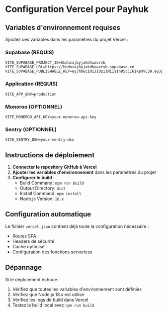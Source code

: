# Configuration Vercel pour Payhuk

## Variables d'environnement requises

Ajoutez ces variables dans les paramètres du projet Vercel :

### Supabase (REQUIS)
```
VITE_SUPABASE_PROJECT_ID=hbdnzajbyjakdhuavrvb
VITE_SUPABASE_URL=https://hbdnzajbyjakdhuavrvb.supabase.co
VITE_SUPABASE_PUBLISHABLE_KEY=eyJhbGciOiJIUzI1NiIsInR5cCI6IkpXVCJ9.eyJpc3MiOiJzdXBhYmFzZSIsInJlZiI6ImhiZG56YWpieWpha2RodWF2cnZiIiwicm9sZSI6ImFub24iLCJpYXQiOjE3NTc1OTgyMzEsImV4cCI6MjA3MzE3NDIzMX0.myur8r50wIORQwfcCP4D1ZxlhKFxICdVqjUM80CgtnM
```

### Application (REQUIS)
```
VITE_APP_ENV=production
```

### Moneroo (OPTIONNEL)
```
VITE_MONEROO_API_KEY=your-moneroo-api-key
```

### Sentry (OPTIONNEL)
```
VITE_SENTRY_DSN=your-sentry-dsn
```

## Instructions de déploiement

1. **Connecter le repository GitHub à Vercel**
2. **Ajouter les variables d'environnement** dans les paramètres du projet
3. **Configurer le build** :
   - Build Command: `npm run build`
   - Output Directory: `dist`
   - Install Command: `npm install`
   - Node.js Version: `18.x`

## Configuration automatique

Le fichier `vercel.json` contient déjà toute la configuration nécessaire :
- Routes SPA
- Headers de sécurité
- Cache optimisé
- Configuration des fonctions serverless

## Dépannage

Si le déploiement échoue :
1. Vérifiez que toutes les variables d'environnement sont définies
2. Vérifiez que Node.js 18.x est utilisé
3. Vérifiez les logs de build dans Vercel
4. Testez le build local avec `npm run build`
